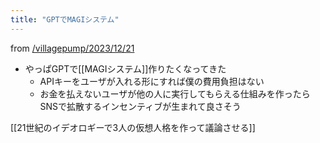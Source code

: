 ```yaml
---
title: "GPTでMAGIシステム"
---
```


from [/villagepump/2023/12/21](https://scrapbox.io/villagepump/2023/12/21)
- やっぱGPTで[[MAGIシステム]]作りたくなってきた
    - APIキーをユーザが入れる形にすれば僕の費用負担はない
    - お金を払えないユーザが他の人に実行してもらえる仕組みを作ったらSNSで拡散するインセンティブが生まれて良さそう

[[21世紀のイデオロギーで3人の仮想人格を作って議論させる]]
